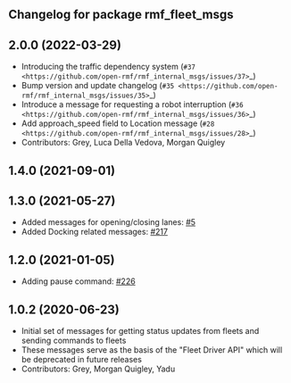 ## Changelog for package rmf_fleet_msgs

2.0.0 (2022-03-29)
------------------
* Introducing the traffic dependency system (`#37 <https://github.com/open-rmf/rmf_internal_msgs/issues/37>`_)
* Bump version and update changelog (`#35 <https://github.com/open-rmf/rmf_internal_msgs/issues/35>`_)
* Introduce a message for requesting a robot interruption (`#36 <https://github.com/open-rmf/rmf_internal_msgs/issues/36>`_)
* Add approach_speed field to Location message (`#28 <https://github.com/open-rmf/rmf_internal_msgs/issues/28>`_)
* Contributors: Grey, Luca Della Vedova, Morgan Quigley

1.4.0 (2021-09-01)
------------------

1.3.0 (2021-05-27)
------------------
* Added messages for opening/closing lanes: [#5](https://github.com/open-rmf/rmf_internal_msgs/pull/5)
* Added Docking related messages: [#217](https://github.com/osrf/rmf_core/pull/217)

1.2.0 (2021-01-05)
------------------
* Adding pause command: [#226](https://github.com/osrf/rmf_core/pull/226)

1.0.2 (2020-06-23)
------------------
* Initial set of messages for getting status updates from fleets and sending commands to fleets
* These messages serve as the basis of the "Fleet Driver API" which will be deprecated in future releases
* Contributors: Grey, Morgan Quigley, Yadu
